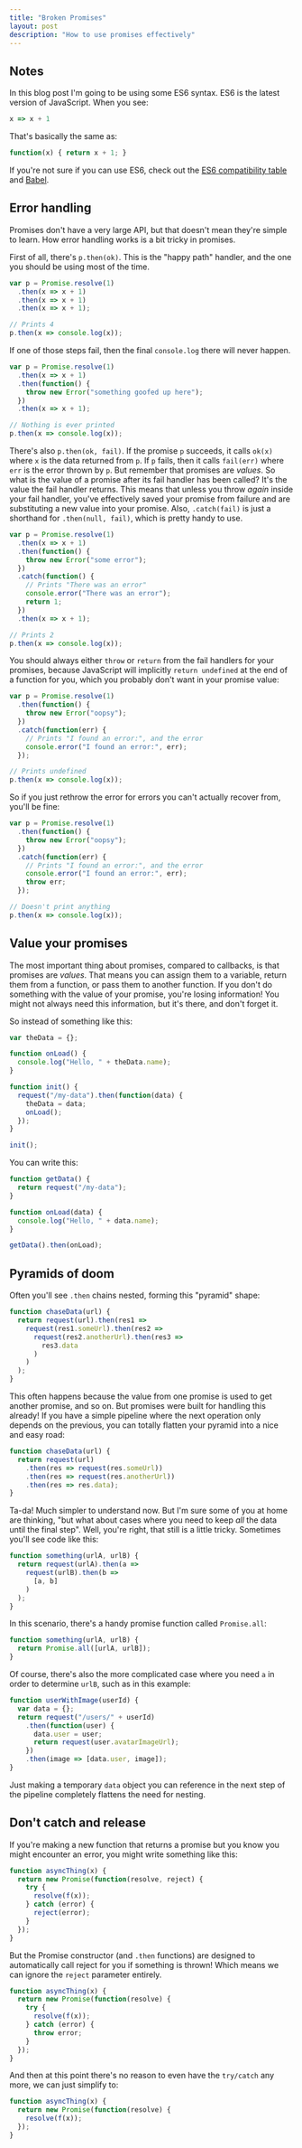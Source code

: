 ```yaml
---
title: "Broken Promises"
layout: post
description: "How to use promises effectively"
---
```


## Notes

In this blog post I'm going to be using some ES6 syntax. ES6 is the latest version of JavaScript. When you see:

```js
x => x + 1
```

That's basically the same as:

```js
function(x) { return x + 1; }
```

If you're not sure if you can use ES6, check out the [ES6 compatibility table][1] and [Babel][2].

## Error handling

Promises don't have a very large API, but that doesn't mean they're simple to learn. How error handling works is a bit tricky in promises.

First of all, there's `p.then(ok)`. This is the "happy path" handler, and the one you should be using most of the time.

```js
var p = Promise.resolve(1)
  .then(x => x + 1)
  .then(x => x + 1)
  .then(x => x + 1);

// Prints 4
p.then(x => console.log(x));
```

If one of those steps fail, then the final `console.log` there will never happen.

```js
var p = Promise.resolve(1)
  .then(x => x + 1)
  .then(function() {
    throw new Error("something goofed up here");
  })
  .then(x => x + 1);

// Nothing is ever printed
p.then(x => console.log(x));
```

There's also `p.then(ok, fail)`. If the promise `p` succeeds, it calls `ok(x)` where `x` is the data returned from `p`. If `p` fails, then it calls `fail(err)` where `err` is the error thrown by `p`. But remember that promises are *values*. So what is the value of a promise after its fail handler has been called? It's the value the fail handler returns. This means that unless you throw *again* inside your fail handler, you've effectively saved your promise from failure and are substituting a new value into your promise. Also, `.catch(fail)` is just a shorthand for `.then(null, fail)`, which is pretty handy to use.

```js
var p = Promise.resolve(1)
  .then(x => x + 1)
  .then(function() {
    throw new Error("some error");
  })
  .catch(function() {
    // Prints "There was an error"
    console.error("There was an error");
    return 1;
  })
  .then(x => x + 1);

// Prints 2
p.then(x => console.log(x));
```

You should always either `throw` or `return` from the fail handlers for your promises, because JavaScript will implicitly `return undefined` at the end of a function for you, which you probably don't want in your promise value:

```js
var p = Promise.resolve(1)
  .then(function() {
    throw new Error("oopsy");
  })
  .catch(function(err) {
    // Prints "I found an error:", and the error
    console.error("I found an error:", err);
  });

// Prints undefined
p.then(x => console.log(x));
```

So if you just rethrow the error for errors you can't actually recover from, you'll be fine:

```js
var p = Promise.resolve(1)
  .then(function() {
    throw new Error("oopsy");
  })
  .catch(function(err) {
    // Prints "I found an error:", and the error
    console.error("I found an error:", err);
    throw err;
  });

// Doesn't print anything
p.then(x => console.log(x));
```

## Value your promises

The most important thing about promises, compared to callbacks, is that promises are *values*. That means you can assign them to a variable, return them from a function, or pass them to another function. If you don't do something with the value of your promise, you're losing information! You might not always need this information, but it's there, and don't forget it.

So instead of something like this:

```js
var theData = {};

function onLoad() {
  console.log("Hello, " + theData.name);
}

function init() {
  request("/my-data").then(function(data) {
    theData = data;
    onLoad();
  });
}

init();
```

You can write this:

```js
function getData() {
  return request("/my-data");
}

function onLoad(data) {
  console.log("Hello, " + data.name);
}

getData().then(onLoad);
```

## Pyramids of doom

Often you'll see `.then` chains nested, forming this "pyramid" shape:

```js
function chaseData(url) {
  return request(url).then(res1 =>
    request(res1.someUrl).then(res2 =>
      request(res2.anotherUrl).then(res3 =>
        res3.data
      )
    )
  );
}
```

This often happens because the value from one promise is used to get another promise, and so on. But promises were built for handling this already! If you have a simple pipeline where the next operation only depends on the previous, you can totally flatten your pyramid into a nice and easy road:

```js
function chaseData(url) {
  return request(url)
    .then(res => request(res.someUrl))
    .then(res => request(res.anotherUrl))
    .then(res => res.data);
}
```

Ta-da! Much simpler to understand now. But I'm sure some of you at home are thinking, "but what about cases where you need to keep *all* the data until the final step". Well, you're right, that still is a little tricky. Sometimes you'll see code like this:

```js
function something(urlA, urlB) {
  return request(urlA).then(a =>
    request(urlB).then(b =>
      [a, b]
    )
  );
}
```

In this scenario, there's a handy promise function called `Promise.all`:

```js
function something(urlA, urlB) {
  return Promise.all([urlA, urlB]);
}
```

Of course, there's also the more complicated case where you need `a` in order to determine `urlB`, such as in this example:

```js
function userWithImage(userId) {
  var data = {};
  return request("/users/" + userId)
    .then(function(user) {
      data.user = user;
      return request(user.avatarImageUrl);
    })
    .then(image => [data.user, image]);
}
```

Just making a temporary `data` object you can reference in the next step of the pipeline completely flattens the need for nesting.

## Don't catch and release

If you're making a new function that returns a promise but you know you might encounter an error, you might write something like this:

```js
function asyncThing(x) {
  return new Promise(function(resolve, reject) {
    try {
      resolve(f(x));
    } catch (error) {
      reject(error);
    }
  });
}
```

But the Promise constructor (and `.then` functions) are designed to automatically call reject for you if something is thrown! Which means we can ignore the `reject` parameter entirely.

```js
function asyncThing(x) {
  return new Promise(function(resolve) {
    try {
      resolve(f(x));
    } catch (error) {
      throw error;
    }
  });
}
```

And then at this point there's no reason to even have the `try/catch` any more, we can just simplify to:

```js
function asyncThing(x) {
  return new Promise(function(resolve) {
    resolve(f(x));
  });
}
```
[1]: https://kangax.github.io/compat-table/es6/
[2]: https://babeljs.io/
